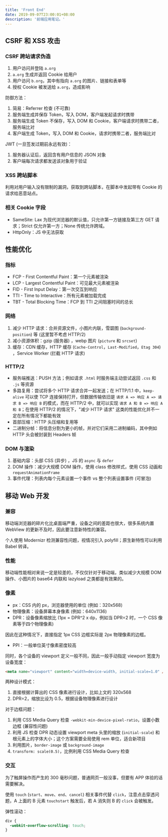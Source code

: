```yaml
---
title: 'Front End'
date: 2019-09-07T23:00:01+08:00
description: '前端应用笔记。'
---
```


## CSRF 和 XSS 攻击

### CSRF 跨站请求伪造

1. 用户访问并登陆 `a.org`
2. `a.org` 生成并返回 Cookie 给用户
3. 用户访问 `b.org`，其中有指向 `a.org` 的图片、链接和表单等
4. 授权 Cookie 被发送给 `a.org`，造成影响

防御方法：

1. 简易：Referrer 检查 (不可靠)
2. 服务端生成并保存 Token，写入 DOM，客户端发起请求时携带
3. 服务端生成 Token 不保存，写入 DOM 和 Cookie，客户端请求时携带二者，服务端比对
4. 客户端生成 Token，写入 DOM 和 Cookie，请求时携带二者，服务端比对

JWT (一旦签发过期前永远有效)：

1. 服务器认证后，返回含有用户信息的 JSON 对象
2. 客户端每次请求都发送该对象用于验证

### XSS 跨站脚本

利用对用户输入没有限制的漏洞，获取到跨站脚本，在脚本中发起带有 Cookie 的请求给恶意站点。

### 相关 Cookie 字段

- SameSite: Lax 为现代浏览器的默认值，只允许第一方链接及第三方 GET 请求；Strict 仅允许第一方；None 传统允许跨域。
- HttpOnly：JS 中无法获取

## 性能优化

### 指标

- FCP - First Contentful Paint：第一个元素被渲染
- LCP - Largest Contentful Paint：可见最大元素被渲染
- FID - First Input Delay：第一次交互到响应
- TTI - Time to Interactive：所有元素被加载完成
- TBT - Total Blocking Time：FCP 到 TTI 之间阻塞时间的总长

### 网络

1. 减少 HTTP 请求：合并资源文件，小图片内联，雪碧图 (`background-position`) 等 (这里暂不考虑 HTTP/2)
2. 减小资源体积：gzip (服务器) ，webp 图片 (`picture` 和 `srcset`)
3. 缓存：CDN 缓存，HTTP 缓存 (`Cache-Control`，`Last-Modified`，`Etag 304`) ，Service Worker (拦截 HTTP 请求)

### HTTP/2

- 服务端推送：PUSH 方法；例如请求 `.html` 时服务端主动尝试返回 `.css` 和 `.js` 等资源
- 多路复用：尝试将多个 HTTP 请求合并一起发送；在 HTTP/1.1 中，`keep-alive` 可以使 TCP 连接保持打开，但数据传输依旧是 `请求 A => 响应 A => 请求 B => 响应 B` 的模式，而在 HTTP/2 中，就可以实现 `请求 A 和 B => 响应 A 和 B`；在使用 HTTP/2 的情况下，"减少 HTTP 请求" 这类的性能优化并不一定在所有情况下都能有效
- 首部压缩：HTTP 头压缩和复用等
- 二进制分帧：将信息分割为更小的帧，并对它们采用二进制编码，其中例如 HTTP 头会被封装到 Headers 帧

### DOM 与渲染

1. 基础内容：头部 CSS (异步) ，JS 的 `async` 与 `defer`
2. DOM 操作：减少大规模 DOM 操作，使用 class 修改样式，使用 CSS 动画和 `requestAnimationFrame`
3. 事件代理：列表内每个元素设置一个事件 vs 整个列表设置事件 (可冒泡)

## 移动 Web 开发

### 兼容

移动端浏览器的碎片化比桌面端严重，设备之间的差距也很大，很多系统内置 WebView 的更新不及时，因此要注意新特性的兼容。

个人使用 Modernizr 检测兼容性问题，视情况引入 polyfill；原生新特性可以利用 Babel 转译。

### 性能

移动端性能相对来说一定是较差的，不仅仅针对于移动端，类似减少大规模 DOM 操作、小图片的 base64 内联和 lazyload 之类都是有效果的。

### 像素

- px：CSS 内的 px，浏览器使用的单位 (例如：320x568)
- 物理像素：设备屏幕本身像素 (例如：640x1136)
- DPR：设备像素缩放比 (1px = DPR^2 x dp，例如当 DPR=2 时，一个 CSS 像素等于四个物理像素)

因此在这种情况下，直接指定 1px CSS 边框实际是 2px 物理像素的边框。

- PPI：一般单位英寸像素密度较高

同时，各个设备的 viewport 定义一般不同，因此一般手动指定 viewport 宽度为设备宽度：

```html
<meta name="viewport" content="width=device-width, initial-scale=1.0" />
```

两种设计模式：

1. 直接根据计算出的 CSS 像素进行设计，比如上文的 320x568
2. DPR=2，缩放比设为 0.5，根据设备物理像素进行设计

对于边框问题：

1. 利用 CSS Media Query 检查 `-webkit-min-device-pixel-ratio`，设置小数边框 (兼容性问题)
2. 利用 JS 检查 DPR 动态设置 viewport meta 头里的缩放 (`initial-scale`) 和根元素上的字体大小；这个方案需要全局使用 rem 单位，适合新项目
3. 利用图片，`border-image` 或 `background-image`
4. `transform: scale(0.5)`，比例利用 CSS Media Query 检查

### 交互

为了触屏操作而产生的 300 毫秒问题，普通网页一般没事，但要有 APP 体验的话需要解决。

使用 `touch` (`start`、`move`、`end`、`cancel`) 相关事件代替 `click`，注意点击穿透问题，A 上面的 B 元素 `touchstart` 触发后，若 A 消失则 B 的 `click` 会被触发。

弹性滚动：

```css
div {
  -webkit-overflow-scrolling: touch;
}
```
